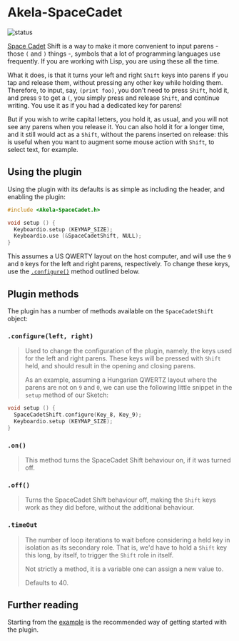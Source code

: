 # Akela-SpaceCadet

![status][st:stable]

 [st:stable]: https://img.shields.io/badge/stable-✔-black.png?style=flat&colorA=44cc11&colorB=494e52
 [st:broken]: https://img.shields.io/badge/broken-X-black.png?style=flat&colorA=e05d44&colorB=494e52
 [st:experimental]: https://img.shields.io/badge/experimental----black.png?style=flat&colorA=dfb317&colorB=494e52

[Space Cadet][space-cadet] Shift is a way to make it more convenient to input
parens - those `(` and `)` things -, symbols that a lot of programming languages
use frequently. If you are working with Lisp, you are using these all the time.

What it does, is that it turns your left and right `Shift` keys into parens if
you tap and release them, without pressing any other key while holding them.
Therefore, to input, say, `(print foo)`, you don't need to press `Shift`, hold
it, and press `9` to get a `(`, you simply press and release `Shift`, and
continue writing. You use it as if you had a dedicated key for parens!

But if you wish to write capital letters, you hold it, as usual, and you will
not see any parens when you release it. You can also hold it for a longer time,
and it still would act as a `Shift`, without the parens inserted on release:
this is useful when you want to augment some mouse action with `Shift`, to
select text, for example.

 [space-cadet]: https://en.wikipedia.org/wiki/Space-cadet_keyboard

## Using the plugin

Using the plugin with its defaults is as simple as including the header, and
enabling the plugin:

```c++
#include <Akela-SpaceCadet.h>

void setup () {
  Keyboardio.setup (KEYMAP_SIZE);
  Keyboardio.use (&SpaceCadetShift, NULL);
}
```

This assumes a US QWERTY layout on the host computer, and will use the `9` and
`0` keys for the left and right parens, respectively. To change these keys, use
the [`.configure()`](#configureleft-right) method outlined below.

## Plugin methods

The plugin has a number of methods available on the `SpaceCadetShift` object:

### `.configure(left, right)`

> Used to change the configuration of the plugin, namely, the keys used for the
> left and right parens. These keys will be pressed with `Shift` held, and
> should result in the opening and closing parens.
>
> As an example, assuming a Hungarian QWERTZ layout where the parens are not on
> `9` and `0`, we can use the following little snippet in the `setup` method of
> our Sketch:

```c++
void setup () {
  SpaceCadetShift.configure(Key_8, Key_9);
  Keyboardio.setup (KEYMAP_SIZE);
}
```

### `.on()`

> This method turns the SpaceCadet Shift behaviour on, if it was turned off.

### `.off()`

> Turns the SpaceCadet Shift behaviour off, making the `Shift` keys work as they
> did before, without the additional behaviour.

### `.timeOut`

> The number of loop iterations to wait before considering a held key in
> isolation as its secondary role. That is, we'd have to hold a `Shift` key
> this long, by itself, to trigger the `Shift` role in itself.
>
> Not strictly a method, it is a variable one can assign a new value to.
>
> Defaults to 40.

## Further reading

Starting from the [example][plugin:example] is the recommended way of getting
started with the plugin.

 [plugin:example]: https://github.com/keyboardio/Akela-SpaceCadet/blob/master/examples/SpaceCadet/SpaceCadet.ino
